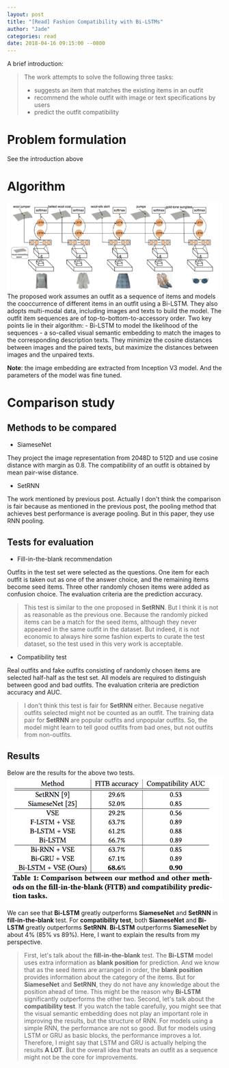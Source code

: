 ```yaml
---
layout: post
title: "[Read] Fashion Compatibility with Bi-LSTMs"
author: "Jade"
categories: read
date: 2018-04-16 09:15:00 --0800
---
```


A brief introduction:

> The work attempts to solve the following three tasks:
> - suggests an item that matches the existing items in an outfit
> - recommend the whole outfit with image or text specifications by users
> - predict the outfit compatibility

# Problem formulation
See the introduction above

# Algorithm

<img src="../assets/posts/2018-04-16/bilstm.png">
The proposed work assumes an outfit as a sequence of items and models the cooccurrence of different items in an outfit using a Bi-LSTM.
They also adopts multi-modal data, including images and texts to build the model. The outfit item sequences are of top-to-bottom-to-accessory order.
Two key points lie in their algorithm:
- Bi-LSTM to model the likelihood of the sequences
- a so-called visual semantic embedding to match the images to the corresponding description texts. They minimize the cosine distances between images and the paired texts,
but maximize the distances between images and the unpaired texts.

**Note**: the image embedding are extracted from Inception V3 model. And the parameters of the model was fine tuned.

# Comparison study
## Methods to be compared
- SiameseNet

They project the image representation from 2048D to 512D and use cosine distance with margin as 0.8.
The compatibility of an outfit is obtained by mean pair-wise distance.

- SetRNN

The work mentioned by previous post. Actually I don't think the comparison is fair because as mentioned in the previous post,
the pooling method that achieves best performance is average pooling. But in this paper, they use RNN pooling.

## Tests for evaluation
- Fill-in-the-blank recommendation

Outfits in the test set were selected as the questions. One item for each outfit is taken out as one of the answer choice, and the remaining items become seed items.
Three other randomly chosen items were added as confusion choice. The evaluation criteria are the prediction accuracy.
> This test is similar to the one proposed in __SetRNN__. But I think it is not as reasonable as the previous one. Because the randomly picked items can be a match
for the seed items, although they never appeared in the same outfit in the dataset. But indeed, it is not economic to always hire some fashion experts to curate the test dataset, so the test used in this very work is acceptable.


- Compatibility test

Real outfits and fake outfits consisting of randomly chosen items are selected half-half as the test set. All models are required to distinguish between good and bad outfits. The evaluation criteria are prediction accuracy and AUC.
> I don't think this test is fair for __SetRNN__ either. Because negative outfits selected might not be counted as an outfit. The training data pair for __SetRNN__ are popular outfits and unpopular outfits. So, the model might learn to tell good outfits from bad ones, but not outfits from non-outfits.

## Results
Below are the results for the above two tests.
<img src="../assets/posts/2018-04-16/table.png">

We can see that __Bi-LSTM__ greatly outperforms __SiameseNet__ and __SetRNN__ in __fill-in-the-blank__ test. For __compatibility test__, both __SiameseNet__ and __Bi-LSTM__ greatly outperforms __SetRNN__. __Bi-LSTM__ outperforms __SiameseNet__ by about 4% (85% vs 89%). Here, I want to explain the results from my perspective.

> First, let's talk about the __fill-in-the-blank__ test. The __Bi-LSTM__ model uses extra information as __blank position__ for prediction. And we know that as the seed items are arranged in order, the __blank position__ provides information about the category of the items. But for __SiameseNet__ and __SetRNN__, they do not have any knowledge about the position ahead of time. This might be the reason why __Bi-LSTM__ significantly outperforms the other two.
> Second, let's talk about the __compatibility test__. If you watch the table carefully, you might see that the visual semantic embedding does not play an important role in improving the results, but the structure of RNN. For models using a simple RNN, the performance are not so good. But for models using LSTM or GRU as basic blocks, the performance improves a lot. Therefore, I might say that LSTM and GRU is actually helping the results __A LOT__. But the overall idea that treats an outfit as a sequence might not be the core for improvements.
